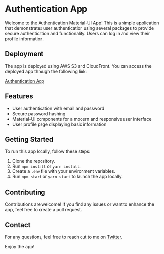 # Authentication App

Welcome to the Authentication Material-UI App! This is a simple application that demonstrates user authentication using several packages to provide secure authentication and functionality. Users can log in and view their profile information.

## Deployment

The app is deployed using AWS S3 and CloudFront. You can access the deployed app through the following link:

[Authentication App](https://d36on8hv28czwm.cloudfront.net/)

## Features

- User authentication with email and password
- Secure password hashing
- Material-UI components for a modern and responsive user interface
- User profile page displaying basic information

## Getting Started

To run this app locally, follow these steps:

1. Clone the repository.
2. Run `npm install` or `yarn install`.
3. Create a `.env` file with your environment variables.
4. Run `npm start` or `yarn start` to launch the app locally.

## Contributing

Contributions are welcome! If you find any issues or want to enhance the app, feel free to create a pull request.

## Contact

For any questions, feel free to reach out to me on [Twitter](https://twitter.com/ghyorka).

Enjoy the app!
